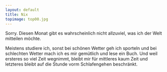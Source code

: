 ```yaml
---
layout: default
title: Nix
topimage: top00.jpg
---
```


Sorry.
Diesen Monat gibt es wahrscheinlich nicht allzuviel, was ich der Welt mitteilen möchte.

Meistens studiere ich, sonst bei schönen Wetter geh ich sporteln und bei schlechten Wetter mach ich es mir gemütlich und lese ein Buch.
Und weil ersteres so viel Zeit wegnimmt, bleibt mir für mittleres kaum Zeit und letzteres bleibt auf die Stunde vorm Schlafengehen beschränkt.
